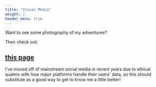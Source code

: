 ```yaml
---
title: "Visual Media"
weight: 2
header_menu: true
---
```


Want to see some photography of my adventures?

Then check out:

## [this page](/photography)

I've moved off of mainstream social media in recent years due to ethical qualms with how major platforms handle their users' data, so this should substitute as a good way to get to know me a little better!
